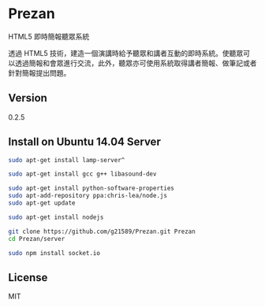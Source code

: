 Prezan
======

HTML5 即時簡報聽眾系統

透過 HTML5 技術，建造一個演講時給予聽眾和講者互動的即時系統。使聽眾可以透過簡報和會眾進行交流，此外，聽眾亦可使用系統取得講者簡報、做筆記或者針對簡報提出問題。

Version
----

0.2.5

Install on Ubuntu 14.04 Server
----

```sh
sudo apt-get install lamp-server^

sudo apt-get install gcc g++ libasound-dev

sudo apt-get install python-software-properties
sudo apt-add-repository ppa:chris-lea/node.js
sudo apt-get update

sudo apt-get install nodejs

git clone https://github.com/g21589/Prezan.git Prezan
cd Prezan/server

sudo npm install socket.io
```

License
----

MIT
